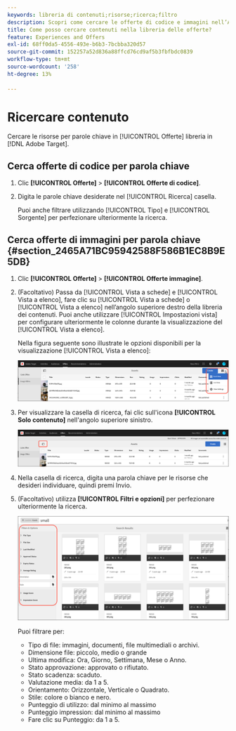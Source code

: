```yaml
---
keywords: libreria di contenuti;risorse;ricerca;filtro
description: Scopri come cercare le offerte di codice e immagini nell’Adobe [!DNL Target] Libreria di offerte.
title: Come posso cercare contenuti nella libreria delle offerte?
feature: Experiences and Offers
exl-id: 68ff0da5-4556-493e-b6b3-7bcbba320d57
source-git-commit: 152257a52d836a88ffcd76cd9af5b3fbfbdc0839
workflow-type: tm+mt
source-wordcount: '258'
ht-degree: 13%

---
```


# Ricercare contenuto

Cercare le risorse per parole chiave in [!UICONTROL Offerte] libreria in [!DNL Adobe Target].

## Cerca offerte di codice per parola chiave

1. Clic **[!UICONTROL Offerte]** > **[!UICONTROL Offerte di codice]**.
1. Digita le parole chiave desiderate nel [!UICONTROL Ricerca] casella.

   Puoi anche filtrare utilizzando [!UICONTROL Tipo] e [!UICONTROL Sorgente] per perfezionare ulteriormente la ricerca.

## Cerca offerte di immagini per parola chiave {#section_2465A71BC95942588F586B1EC8B9E5DB}

1. Clic **[!UICONTROL Offerte]** > **[!UICONTROL Offerte immagine]**.

1. (Facoltativo) Passa da [!UICONTROL Vista a schede] e [!UICONTROL Vista a elenco], fare clic su [!UICONTROL Vista a schede] o [!UICONTROL Vista a elenco] nell’angolo superiore destro della libreria dei contenuti. Puoi anche utilizzare [!UICONTROL Impostazioni vista] per configurare ulteriormente le colonne durante la visualizzazione del [!UICONTROL Vista a elenco].

   Nella figura seguente sono illustrate le opzioni disponibili per la visualizzazione [!UICONTROL Vista a elenco]:

   ![Opzioni vista a elenco](/help/main/c-experiences/c-manage-content/assets/view-settings-options.png)

1. Per visualizzare la casella di ricerca, fai clic sull&#39;icona **[!UICONTROL Solo contenuto]** nell&#39;angolo superiore sinistro.

   ![Opzione Solo contenuto](/help/main/c-experiences/c-manage-content/assets/content-only.png)

1. Nella casella di ricerca, digita una parola chiave per le risorse che desideri individuare, quindi premi Invio.

1. (Facoltativo) utilizza **[!UICONTROL Filtri e opzioni]** per perfezionare ulteriormente la ricerca.

   ![Riquadro Filtro e opzioni](/help/main/c-experiences/c-manage-content/assets/filter-and-options.png)

   Puoi filtrare per:

   * Tipo di file: immagini, documenti, file multimediali o archivi.
   * Dimensione file: piccolo, medio o grande
   * Ultima modifica: Ora, Giorno, Settimana, Mese o Anno.
   * Stato approvazione: approvato o rifiutato.
   * Stato scadenza: scaduto.
   * Valutazione media: da 1 a 5.
   * Orientamento: Orizzontale, Verticale o Quadrato.
   * Stile: colore o bianco e nero.
   * Punteggio di utilizzo: dal minimo al massimo
   * Punteggio impression: dal minimo al massimo
   * Fare clic su Punteggio: da 1 a 5.
